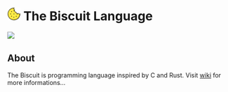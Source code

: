 # ![alt text](doc/biscuit_logo.png "logo") The Biscuit Language
<dl>
<a href='http://89.177.170.156:8080/job/biscuit/'><img src='http://89.177.170.156:8080/buildStatus/icon?job=biscuit'></a></dl>

## About
The Biscuit is programming language inspired by C and Rust.
Visit [wiki](https://github.com/travisdoor/bl/wiki) for more informations...
